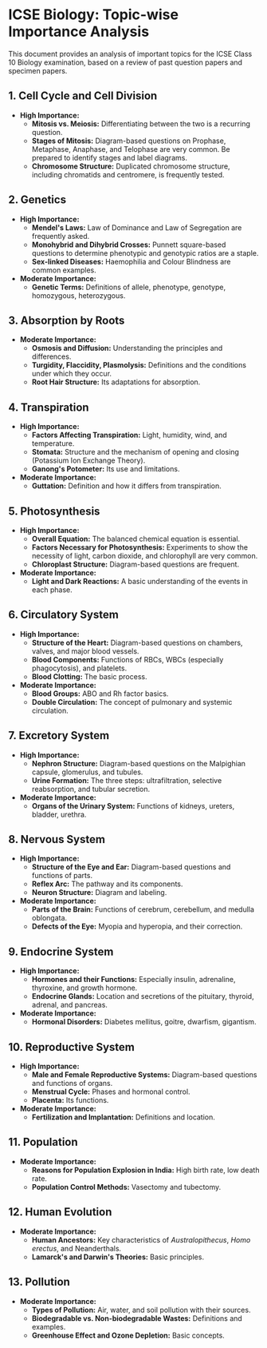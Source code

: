 
# ICSE Biology: Topic-wise Importance Analysis

This document provides an analysis of important topics for the ICSE Class 10 Biology examination, based on a review of past question papers and specimen papers.

## 1. Cell Cycle and Cell Division
- **High Importance:**
    - **Mitosis vs. Meiosis:** Differentiating between the two is a recurring question.
    - **Stages of Mitosis:** Diagram-based questions on Prophase, Metaphase, Anaphase, and Telophase are very common. Be prepared to identify stages and label diagrams.
    - **Chromosome Structure:** Duplicated chromosome structure, including chromatids and centromere, is frequently tested.

## 2. Genetics
- **High Importance:**
    - **Mendel's Laws:** Law of Dominance and Law of Segregation are frequently asked.
    - **Monohybrid and Dihybrid Crosses:** Punnett square-based questions to determine phenotypic and genotypic ratios are a staple.
    - **Sex-linked Diseases:** Haemophilia and Colour Blindness are common examples.
- **Moderate Importance:**
    - **Genetic Terms:** Definitions of allele, phenotype, genotype, homozygous, heterozygous.

## 3. Absorption by Roots
- **Moderate Importance:**
    - **Osmosis and Diffusion:** Understanding the principles and differences.
    - **Turgidity, Flaccidity, Plasmolysis:** Definitions and the conditions under which they occur.
    - **Root Hair Structure:** Its adaptations for absorption.

## 4. Transpiration
- **High Importance:**
    - **Factors Affecting Transpiration:** Light, humidity, wind, and temperature.
    - **Stomata:** Structure and the mechanism of opening and closing (Potassium Ion Exchange Theory).
    - **Ganong's Potometer:** Its use and limitations.
- **Moderate Importance:**
    - **Guttation:** Definition and how it differs from transpiration.

## 5. Photosynthesis
- **High Importance:**
    - **Overall Equation:** The balanced chemical equation is essential.
    - **Factors Necessary for Photosynthesis:** Experiments to show the necessity of light, carbon dioxide, and chlorophyll are very common.
    - **Chloroplast Structure:** Diagram-based questions are frequent.
- **Moderate Importance:**
    - **Light and Dark Reactions:** A basic understanding of the events in each phase.

## 6. Circulatory System
- **High Importance:**
    - **Structure of the Heart:** Diagram-based questions on chambers, valves, and major blood vessels.
    - **Blood Components:** Functions of RBCs, WBCs (especially phagocytosis), and platelets.
    - **Blood Clotting:** The basic process.
- **Moderate Importance:**
    - **Blood Groups:** ABO and Rh factor basics.
    - **Double Circulation:** The concept of pulmonary and systemic circulation.

## 7. Excretory System
- **High Importance:**
    - **Nephron Structure:** Diagram-based questions on the Malpighian capsule, glomerulus, and tubules.
    - **Urine Formation:** The three steps: ultrafiltration, selective reabsorption, and tubular secretion.
- **Moderate Importance:**
    - **Organs of the Urinary System:** Functions of kidneys, ureters, bladder, urethra.

## 8. Nervous System
- **High Importance:**
    - **Structure of the Eye and Ear:** Diagram-based questions and functions of parts.
    - **Reflex Arc:** The pathway and its components.
    - **Neuron Structure:** Diagram and labeling.
- **Moderate Importance:**
    - **Parts of the Brain:** Functions of cerebrum, cerebellum, and medulla oblongata.
    - **Defects of the Eye:** Myopia and hyperopia, and their correction.

## 9. Endocrine System
- **High Importance:**
    - **Hormones and their Functions:** Especially insulin, adrenaline, thyroxine, and growth hormone.
    - **Endocrine Glands:** Location and secretions of the pituitary, thyroid, adrenal, and pancreas.
- **Moderate Importance:**
    - **Hormonal Disorders:** Diabetes mellitus, goitre, dwarfism, gigantism.

## 10. Reproductive System
- **High Importance:**
    - **Male and Female Reproductive Systems:** Diagram-based questions and functions of organs.
    - **Menstrual Cycle:** Phases and hormonal control.
    - **Placenta:** Its functions.
- **Moderate Importance:**
    - **Fertilization and Implantation:** Definitions and location.

## 11. Population
- **Moderate Importance:**
    - **Reasons for Population Explosion in India:** High birth rate, low death rate.
    - **Population Control Methods:** Vasectomy and tubectomy.

## 12. Human Evolution
- **Moderate Importance:**
    - **Human Ancestors:** Key characteristics of *Australopithecus*, *Homo erectus*, and Neanderthals.
    - **Lamarck's and Darwin's Theories:** Basic principles.

## 13. Pollution
- **Moderate Importance:**
    - **Types of Pollution:** Air, water, and soil pollution with their sources.
    - **Biodegradable vs. Non-biodegradable Wastes:** Definitions and examples.
    - **Greenhouse Effect and Ozone Depletion:** Basic concepts.
